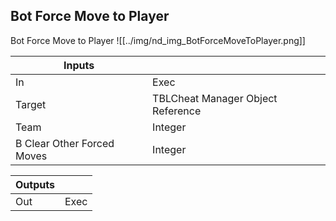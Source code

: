 ## Bot Force Move to Player
Bot Force Move to Player
![[../img/nd_img_BotForceMoveToPlayer.png]]

|Inputs||
|--|--|
| In | Exec |
| Target | TBLCheat Manager Object Reference |
| Team | Integer |
| B Clear Other Forced Moves | Integer |

|Outputs||
|--|--|
| Out | Exec |
